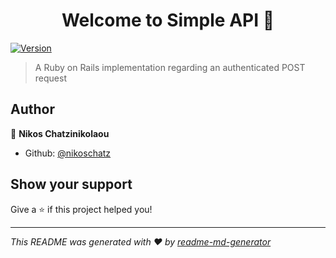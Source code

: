 <h1 align="center">Welcome to Simple API 👋</h1>
<p>
  <a href="https://www.npmjs.com/package/Simple API" target="_blank">
    <img alt="Version" src="https://img.shields.io/npm/v/Simple API.svg">
  </a>
</p>

> A Ruby on Rails implementation regarding an authenticated POST request

## Author

👤 **Nikos Chatzinikolaou**

* Github: [@nikoschatz](https://github.com/nikoschatz)

## Show your support

Give a ⭐️ if this project helped you!

***
_This README was generated with ❤️ by [readme-md-generator](https://github.com/kefranabg/readme-md-generator)_